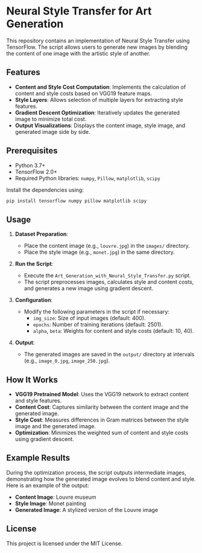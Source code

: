 # Neural Style Transfer for Art Generation

This repository contains an implementation of Neural Style Transfer using TensorFlow. The script allows users to generate new images by blending the content of one image with the artistic style of another.

## Features

- **Content and Style Cost Computation**: Implements the calculation of content and style costs based on VGG19 feature maps.
- **Style Layers**: Allows selection of multiple layers for extracting style features.
- **Gradient Descent Optimization**: Iteratively updates the generated image to minimize total cost.
- **Output Visualizations**: Displays the content image, style image, and generated image side by side.

## Prerequisites

- Python 3.7+
- TensorFlow 2.0+
- Required Python libraries: `numpy`, `Pillow`, `matplotlib`, `scipy`

Install the dependencies using:

```bash
pip install tensorflow numpy pillow matplotlib scipy
```

## Usage

1. **Dataset Preparation**:
   - Place the content image (e.g., `louvre.jpg`) in the `images/` directory.
   - Place the style image (e.g., `monet.jpg`) in the same directory.

2. **Run the Script**:
   - Execute the `Art_Generation_with_Neural_Style_Transfer.py` script.
   - The script preprocesses images, calculates style and content costs, and generates a new image using gradient descent.

3. **Configuration**:
   - Modify the following parameters in the script if necessary:
     - `img_size`: Size of input images (default: 400).
     - `epochs`: Number of training iterations (default: 2501).
     - `alpha`, `beta`: Weights for content and style costs (default: 10, 40).

4. **Output**:
   - The generated images are saved in the `output/` directory at intervals (e.g., `image_0.jpg`, `image_250.jpg`).

## How It Works

- **VGG19 Pretrained Model**: Uses the VGG19 network to extract content and style features.
- **Content Cost**: Captures similarity between the content image and the generated image.
- **Style Cost**: Measures differences in Gram matrices between the style image and the generated image.
- **Optimization**: Minimizes the weighted sum of content and style costs using gradient descent.

## Example Results

During the optimization process, the script outputs intermediate images, demonstrating how the generated image evolves to blend content and style. Here is an example of the output:

- **Content Image**: Louvre museum
- **Style Image**: Monet painting
- **Generated Image**: A stylized version of the Louvre image

## License

This project is licensed under the MIT License.

